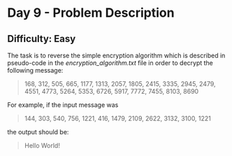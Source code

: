# Day 9 - Problem Description

## Difficulty: Easy

The task is to reverse the simple encryption algorithm which is described in pseudo-code in the _encryption_algorithm.txt_ file in order to decrypt the following message:

> 168, 312, 505, 665, 1177, 1313, 2057, 1805, 2415, 3335, 2945, 2479, 4551, 4773, 5264, 5353, 6726, 5917, 7772, 7455, 8103, 8690

For example, if the input message was

> 144, 303, 540, 756, 1221, 416, 1479, 2109, 2622, 3132, 3100, 1221

the output should be:

> Hello World!
